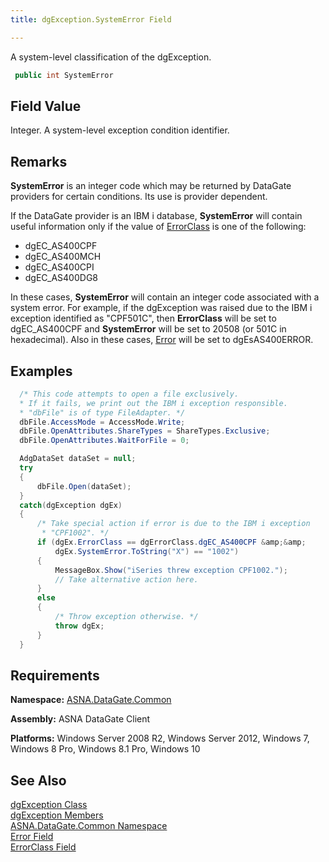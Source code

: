 ```yaml
---
title: dgException.SystemError Field

---
```


A system-level classification of the <span>dgException</span>. 

```cs
 public int SystemError
```

## Field Value

Integer. A system-level exception condition identifier.
## Remarks

**SystemError** is an integer code which may be returned by DataGate providers for certain conditions. Its use is provider dependent.

If the DataGate provider is an IBM i database, <span> **SystemError** </span> will contain useful information only if the value of [ ErrorClass](dgexception-class-error-class-field.html) is one of the following:

- dgEC_AS400CPF
- dgEC_AS400MCH
- dgEC_AS400CPI
- dgEC_AS400DG8

In these cases, <span> **SystemError** </span> will contain an integer code associated with a system error. For example, if the <span>dgException</span> was raised due to the IBM i exception identified as "CPF501C", then <span> **ErrorClass** </span> will be set to dgEC_AS400CPF and <span> **SystemError** </span> will be set to 20508 (or 501C in hexadecimal). Also in these cases, [ Error](dgexception-class-error-field.html) will be set to dgEsAS400ERROR.
## Examples


```cs 
  /* This code attempts to open a file exclusively. 
  * If it fails, we print out the IBM i exception responsible.
  * "dbFile" is of type FileAdapter. */ 
  dbFile.AccessMode = AccessMode.Write;
  dbFile.OpenAttributes.ShareTypes = ShareTypes.Exclusive;
  dbFile.OpenAttributes.WaitForFile = 0;

  AdgDataSet dataSet = null;
  try
  {
      dbFile.Open(dataSet);
  }
  catch(dgException dgEx)
  {
      /* Take special action if error is due to the IBM i exception
       * "CPF1002". */
      if (dgEx.ErrorClass == dgErrorClass.dgEC_AS400CPF &amp;&amp;
          dgEx.SystemError.ToString("X") == "1002")
      {
          MessageBox.Show("iSeries threw exception CPF1002.");
          // Take alternative action here.
      }
      else
      {
          /* Throw exception otherwise. */
          throw dgEx;
      }
  }
```


## Requirements

**Namespace:** [ ASNA.DataGate.Common](datagate-common-namespace.html) 

**Assembly:** ASNA DataGate Client

**Platforms:** Windows Server 2008 R2, Windows Server 2012, Windows 7, Windows 8 Pro, Windows 8.1 Pro, Windows 10
## See Also


[dgException Class](dgexception-class.html)
      <br />
[dgException Members](dgexception-class-members.html)
      <br />
[ASNA.DataGate.Common Namespace](datagate-common-namespace.html)
      <br />
[Error Field](dgexception-class-error-field.html)
      <br />
[ErrorClass Field](dgexception-class-error-class-field.html)

